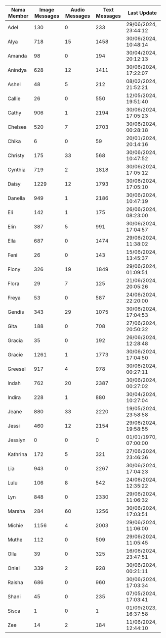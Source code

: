| Nama Member | Image Messages | Audio Messages | Text Messages | Last Update |
| ------ | -------------- | -------------- | ------------- | ------------ |
| Adel | 130 | 0 | 233 | 29/06/2024, 23:44:12 |
| Alya | 718 | 15 | 1458 | 30/06/2024, 10:48:14 |
| Amanda | 98 | 0 | 194 | 30/04/2024, 20:12:13 |
| Anindya | 628 | 12 | 1411 | 30/06/2024, 17:22:07 |
| Ashel | 48 | 5 | 212 | 08/02/2024, 21:52:21 |
| Callie | 26 | 0 | 550 | 12/05/2024, 19:51:40 |
| Cathy | 906 | 1 | 2194 | 30/06/2024, 17:05:23 |
| Chelsea | 520 | 7 | 2703 | 30/06/2024, 00:28:18 |
| Chika | 6 | 0 | 59 | 20/01/2024, 20:14:16 |
| Christy | 175 | 33 | 568 | 30/06/2024, 10:47:52 |
| Cynthia | 719 | 2 | 1818 | 30/06/2024, 17:05:12 |
| Daisy | 1229 | 12 | 1793 | 30/06/2024, 17:05:10 |
| Danella | 949 | 1 | 2186 | 30/06/2024, 10:47:19 |
| Eli | 142 | 1 | 175 | 26/06/2024, 08:23:00 |
| Elin | 387 | 5 | 991 | 30/06/2024, 17:04:57 |
| Ella | 687 | 0 | 1474 | 29/06/2024, 11:38:02 |
| Feni | 26 | 0 | 143 | 15/06/2024, 13:45:37 |
| Fiony | 326 | 19 | 1849 | 29/06/2024, 01:09:51 |
| Flora | 29 | 7 | 125 | 21/06/2024, 20:05:26 |
| Freya | 53 | 0 | 587 | 24/06/2024, 22:20:00 |
| Gendis | 343 | 29 | 1075 | 30/06/2024, 17:04:53 |
| Gita | 188 | 0 | 708 | 27/06/2024, 20:50:32 |
| Gracia | 35 | 0 | 192 | 26/06/2024, 12:28:48 |
| Gracie | 1261 | 1 | 1773 | 30/06/2024, 17:04:50 |
| Greesel | 917 | 4 | 978 | 30/06/2024, 00:27:11 |
| Indah | 762 | 20 | 2387 | 30/06/2024, 00:27:02 |
| Indira | 228 | 1 | 880 | 30/04/2024, 10:27:04 |
| Jeane | 880 | 33 | 2220 | 19/05/2024, 23:58:58 |
| Jessi | 460 | 12 | 2154 | 29/06/2024, 19:58:55 |
| Jesslyn | 0 | 0 | 0 | 01/01/1970, 07:00:00 |
| Kathrina | 172 | 5 | 321 | 27/06/2024, 23:46:36 |
| Lia | 943 | 0 | 2267 | 30/06/2024, 17:04:23 |
| Lulu | 106 | 8 | 542 | 24/06/2024, 12:35:22 |
| Lyn | 848 | 0 | 2330 | 29/06/2024, 11:06:32 |
| Marsha | 284 | 60 | 1256 | 30/06/2024, 17:03:51 |
| Michie | 1156 | 4 | 2003 | 29/06/2024, 11:06:00 |
| Muthe | 112 | 0 | 509 | 29/06/2024, 11:05:45 |
| Olla | 39 | 0 | 325 | 16/06/2024, 23:47:51 |
| Oniel | 339 | 2 | 928 | 30/06/2024, 00:21:11 |
| Raisha | 686 | 0 | 960 | 30/06/2024, 17:03:34 |
| Shani | 45 | 0 | 235 | 07/05/2024, 17:03:41 |
| Sisca | 1 | 0 | 1 | 01/09/2023, 16:37:58 |
| Zee | 14 | 2 | 184 | 11/06/2024, 12:44:10 |
